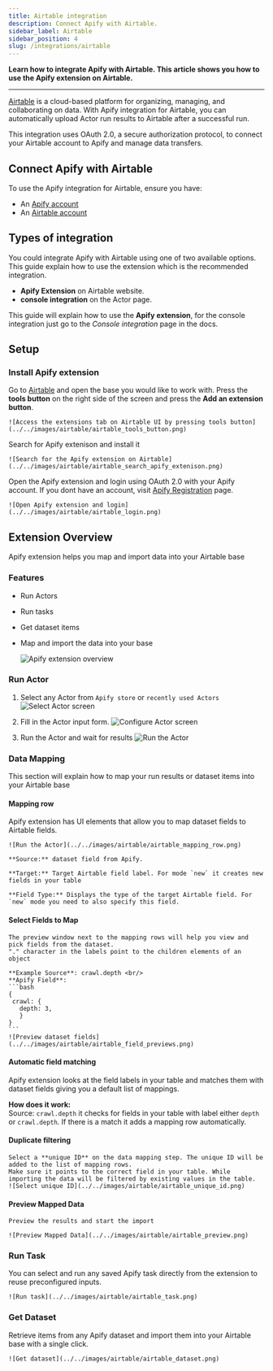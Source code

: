 ```yaml
---
title: Airtable integration
description: Connect Apify with Airtable.
sidebar_label: Airtable
sidebar_position: 4
slug: /integrations/airtable
---
```


**Learn how to integrate Apify with Airtable. This article shows you how to use the Apify extension on Airtable.**

---

[Airtable](https://www.airtable.com/)  is a cloud-based platform for organizing, managing, and collaborating on data. With Apify integration for Airtable, you can automatically upload Actor run results to Airtable after a successful run.

This integration uses OAuth 2.0, a secure authorization protocol, to connect your Airtable account to Apify and manage data transfers.

## Connect Apify with Airtable

To use the Apify integration for Airtable, ensure you have:

- An [Apify account](https://console.apify.com/)
- An [Airtable account](https://www.airtable.com/)

## Types of integration

You could integrate Apify with Airtable using one of two available options. This guide explain how to use the extension which is the recommended integration.

- **Apify Extension** on Airtable website.
- **console integration** on the Actor page.

This guide will explain how to use the **Apify extension**, for the console integration just go to the *Console integration* page in the docs.

## Setup

### Install Apify extension

Go to [Airtable](https://airtable.com) and open the base you would like to work with. Press the **tools button** on the right side of the screen and press the **Add an extension button**.

    ![Access the extensions tab on Airtable UI by pressing tools button](../../images/airtable/airtable_tools_button.png)

<!-- TODO: improve pictures when Apify integration is published -->
Search for Apify extenison and install it

    ![Search for the Apify extension on Airtable](../../images/airtable/airtable_search_apify_extenison.png)

Open the Apify extension and login using OAuth 2.0 with your Apify account. If you dont have an account, visit [Apify Registration](https://console.apify.com/sign-up) page.

    ![Open Apify extension and login](../../images/airtable/airtable_login.png)

## Extension Overview

Apify extension helps you map and import data into your Airtable base

### Features
- Run Actors
- Run tasks
- Get dataset items
- Map and import the data into your base

    ![Apify extension overview](../../images/airtable/airtable_overview.png)

### Run Actor
1. Select any Actor from `Apify store` or `recently used Actors` 
    ![Select Actor screen](../../images/airtable/airtable_actor_select.png)

1. Fill in the Actor input form.
    ![Configure Actor screen](../../images/airtable/airtable_configure_actor.png)

1. Run the Actor and wait for results
    ![Run the Actor](../../images/airtable/airtable_actor_run.png)

### Data Mapping

This section will explain how to map your run results or dataset items into your Airtable base

#### Mapping row

Apify extension has UI elements that allow you to map dataset fields to Airtable fields.

    ![Run the Actor](../../images/airtable/airtable_mapping_row.png)

    **Source:** dataset field from Apify.

    **Target:** Target Airtable field label. For mode `new` it creates new fields in your table

    **Field Type:** Displays the type of the target Airtable field. For `new` mode you need to also specify this field.

#### Select Fields to Map
    The preview window next to the mapping rows will help you view and pick fields from the dataset. 
    "." character in the labels point to the children elements of an object

    **Example Source**: crawl.depth <br/>
    **Apify Field**: 
    ```bash
    {
     crawl: {
       depth: 3,
       }
    }
    ```
    ![Preview dataset fields](../../images/airtable/airtable_field_previews.png)

#### Automatic field matching

Apify extension looks at the field labels in your table and matches them with dataset fields giving you a default list of mappings.

**How does it work:** <br/>
Source: `crawl.depth`
it checks for fields in your table with label either `depth` or `crawl.depth`. If there is a match it adds a mapping row automatically.


#### Duplicate filtering
    Select a **unique ID** on the data mapping step. The unique ID will be added to the list of mapping rows. 
    Make sure it points to the correct field in your table. While importing the data will be filtered by existing values in the table.
    ![Select unique ID](../../images/airtable/airtable_unique_id.png)

#### Preview Mapped Data
    Preview the results and start the import 

    ![Preview Mapped Data](../../images/airtable/airtable_preview.png)

### Run Task
You can select and run any saved Apify task directly from the extension to reuse preconfigured inputs.

    ![Run task](../../images/airtable/airtable_task.png)


### Get Dataset
Retrieve items from any Apify dataset and import them into your Airtable base with a single click.

    ![Get dataset](../../images/airtable/airtable_dataset.png)

